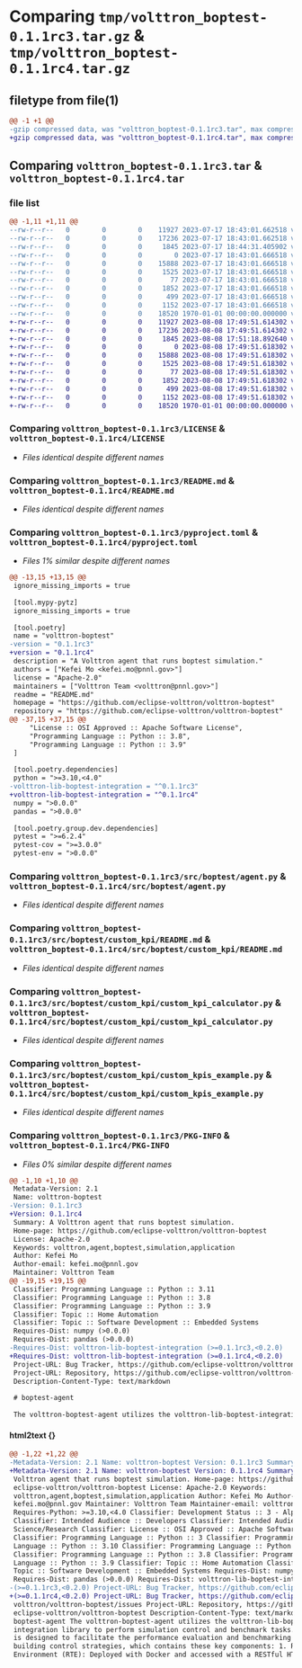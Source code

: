 # Comparing `tmp/volttron_boptest-0.1.1rc3.tar.gz` & `tmp/volttron_boptest-0.1.1rc4.tar.gz`

## filetype from file(1)

```diff
@@ -1 +1 @@
-gzip compressed data, was "volttron_boptest-0.1.1rc3.tar", max compression
+gzip compressed data, was "volttron_boptest-0.1.1rc4.tar", max compression
```

## Comparing `volttron_boptest-0.1.1rc3.tar` & `volttron_boptest-0.1.1rc4.tar`

### file list

```diff
@@ -1,11 +1,11 @@
--rw-r--r--   0        0        0    11927 2023-07-17 18:43:01.662518 volttron_boptest-0.1.1rc3/LICENSE
--rw-r--r--   0        0        0    17236 2023-07-17 18:43:01.662518 volttron_boptest-0.1.1rc3/README.md
--rw-r--r--   0        0        0     1845 2023-07-17 18:44:31.405902 volttron_boptest-0.1.1rc3/pyproject.toml
--rw-r--r--   0        0        0        0 2023-07-17 18:43:01.666518 volttron_boptest-0.1.1rc3/src/boptest/__init__.py
--rw-r--r--   0        0        0    15888 2023-07-17 18:43:01.666518 volttron_boptest-0.1.1rc3/src/boptest/agent.py
--rw-r--r--   0        0        0     1525 2023-07-17 18:43:01.666518 volttron_boptest-0.1.1rc3/src/boptest/custom_kpi/README.md
--rw-r--r--   0        0        0       77 2023-07-17 18:43:01.666518 volttron_boptest-0.1.1rc3/src/boptest/custom_kpi/__init__.py
--rw-r--r--   0        0        0     1852 2023-07-17 18:43:01.666518 volttron_boptest-0.1.1rc3/src/boptest/custom_kpi/custom_kpi_calculator.py
--rw-r--r--   0        0        0      499 2023-07-17 18:43:01.666518 volttron_boptest-0.1.1rc3/src/boptest/custom_kpi/custom_kpis_example.config
--rw-r--r--   0        0        0     1152 2023-07-17 18:43:01.666518 volttron_boptest-0.1.1rc3/src/boptest/custom_kpi/custom_kpis_example.py
--rw-r--r--   0        0        0    18520 1970-01-01 00:00:00.000000 volttron_boptest-0.1.1rc3/PKG-INFO
+-rw-r--r--   0        0        0    11927 2023-08-08 17:49:51.614302 volttron_boptest-0.1.1rc4/LICENSE
+-rw-r--r--   0        0        0    17236 2023-08-08 17:49:51.614302 volttron_boptest-0.1.1rc4/README.md
+-rw-r--r--   0        0        0     1845 2023-08-08 17:51:18.892640 volttron_boptest-0.1.1rc4/pyproject.toml
+-rw-r--r--   0        0        0        0 2023-08-08 17:49:51.618302 volttron_boptest-0.1.1rc4/src/boptest/__init__.py
+-rw-r--r--   0        0        0    15888 2023-08-08 17:49:51.618302 volttron_boptest-0.1.1rc4/src/boptest/agent.py
+-rw-r--r--   0        0        0     1525 2023-08-08 17:49:51.618302 volttron_boptest-0.1.1rc4/src/boptest/custom_kpi/README.md
+-rw-r--r--   0        0        0       77 2023-08-08 17:49:51.618302 volttron_boptest-0.1.1rc4/src/boptest/custom_kpi/__init__.py
+-rw-r--r--   0        0        0     1852 2023-08-08 17:49:51.618302 volttron_boptest-0.1.1rc4/src/boptest/custom_kpi/custom_kpi_calculator.py
+-rw-r--r--   0        0        0      499 2023-08-08 17:49:51.618302 volttron_boptest-0.1.1rc4/src/boptest/custom_kpi/custom_kpis_example.config
+-rw-r--r--   0        0        0     1152 2023-08-08 17:49:51.618302 volttron_boptest-0.1.1rc4/src/boptest/custom_kpi/custom_kpis_example.py
+-rw-r--r--   0        0        0    18520 1970-01-01 00:00:00.000000 volttron_boptest-0.1.1rc4/PKG-INFO
```

### Comparing `volttron_boptest-0.1.1rc3/LICENSE` & `volttron_boptest-0.1.1rc4/LICENSE`

 * *Files identical despite different names*

### Comparing `volttron_boptest-0.1.1rc3/README.md` & `volttron_boptest-0.1.1rc4/README.md`

 * *Files identical despite different names*

### Comparing `volttron_boptest-0.1.1rc3/pyproject.toml` & `volttron_boptest-0.1.1rc4/pyproject.toml`

 * *Files 1% similar despite different names*

```diff
@@ -13,15 +13,15 @@
 ignore_missing_imports = true
 
 [tool.mypy-pytz]
 ignore_missing_imports = true
 
 [tool.poetry]
 name = "volttron-boptest"
-version = "0.1.1rc3"
+version = "0.1.1rc4"
 description = "A Volttron agent that runs boptest simulation."
 authors = ["Kefei Mo <kefei.mo@pnnl.gov>"]
 license = "Apache-2.0"
 maintainers = ["Volttron Team <volttron@pnnl.gov>"]
 readme = "README.md"
 homepage = "https://github.com/eclipse-volttron/volttron-boptest"
 repository = "https://github.com/eclipse-volttron/volttron-boptest"
@@ -37,15 +37,15 @@
     "License :: OSI Approved :: Apache Software License",
     "Programming Language :: Python :: 3.8",
     "Programming Language :: Python :: 3.9"
 ]
 
 [tool.poetry.dependencies]
 python = ">=3.10,<4.0"
-volttron-lib-boptest-integration = "^0.1.1rc3"
+volttron-lib-boptest-integration = "^0.1.1rc4"
 numpy = ">0.0.0"
 pandas = ">0.0.0"
 
 [tool.poetry.group.dev.dependencies]
 pytest = ">=6.2.4"
 pytest-cov = ">=3.0.0"
 pytest-env = ">0.0.0"
```

### Comparing `volttron_boptest-0.1.1rc3/src/boptest/agent.py` & `volttron_boptest-0.1.1rc4/src/boptest/agent.py`

 * *Files identical despite different names*

### Comparing `volttron_boptest-0.1.1rc3/src/boptest/custom_kpi/README.md` & `volttron_boptest-0.1.1rc4/src/boptest/custom_kpi/README.md`

 * *Files identical despite different names*

### Comparing `volttron_boptest-0.1.1rc3/src/boptest/custom_kpi/custom_kpi_calculator.py` & `volttron_boptest-0.1.1rc4/src/boptest/custom_kpi/custom_kpi_calculator.py`

 * *Files identical despite different names*

### Comparing `volttron_boptest-0.1.1rc3/src/boptest/custom_kpi/custom_kpis_example.py` & `volttron_boptest-0.1.1rc4/src/boptest/custom_kpi/custom_kpis_example.py`

 * *Files identical despite different names*

### Comparing `volttron_boptest-0.1.1rc3/PKG-INFO` & `volttron_boptest-0.1.1rc4/PKG-INFO`

 * *Files 0% similar despite different names*

```diff
@@ -1,10 +1,10 @@
 Metadata-Version: 2.1
 Name: volttron-boptest
-Version: 0.1.1rc3
+Version: 0.1.1rc4
 Summary: A Volttron agent that runs boptest simulation.
 Home-page: https://github.com/eclipse-volttron/volttron-boptest
 License: Apache-2.0
 Keywords: volttron,agent,boptest,simulation,application
 Author: Kefei Mo
 Author-email: kefei.mo@pnnl.gov
 Maintainer: Volttron Team
@@ -19,15 +19,15 @@
 Classifier: Programming Language :: Python :: 3.11
 Classifier: Programming Language :: Python :: 3.8
 Classifier: Programming Language :: Python :: 3.9
 Classifier: Topic :: Home Automation
 Classifier: Topic :: Software Development :: Embedded Systems
 Requires-Dist: numpy (>0.0.0)
 Requires-Dist: pandas (>0.0.0)
-Requires-Dist: volttron-lib-boptest-integration (>=0.1.1rc3,<0.2.0)
+Requires-Dist: volttron-lib-boptest-integration (>=0.1.1rc4,<0.2.0)
 Project-URL: Bug Tracker, https://github.com/eclipse-volttron/volttron-boptest/issues
 Project-URL: Repository, https://github.com/eclipse-volttron/volttron-boptest
 Description-Content-Type: text/markdown
 
 # boptest-agent
 
 The volttron-boptest-agent utilizes the volttron-lib-boptest-integration library to perform simulation control and
```

#### html2text {}

```diff
@@ -1,22 +1,22 @@
-Metadata-Version: 2.1 Name: volttron-boptest Version: 0.1.1rc3 Summary: A
+Metadata-Version: 2.1 Name: volttron-boptest Version: 0.1.1rc4 Summary: A
 Volttron agent that runs boptest simulation. Home-page: https://github.com/
 eclipse-volttron/volttron-boptest License: Apache-2.0 Keywords:
 volttron,agent,boptest,simulation,application Author: Kefei Mo Author-email:
 kefei.mo@pnnl.gov Maintainer: Volttron Team Maintainer-email: volttron@pnnl.gov
 Requires-Python: >=3.10,<4.0 Classifier: Development Status :: 3 - Alpha
 Classifier: Intended Audience :: Developers Classifier: Intended Audience ::
 Science/Research Classifier: License :: OSI Approved :: Apache Software License
 Classifier: Programming Language :: Python :: 3 Classifier: Programming
 Language :: Python :: 3.10 Classifier: Programming Language :: Python :: 3.11
 Classifier: Programming Language :: Python :: 3.8 Classifier: Programming
 Language :: Python :: 3.9 Classifier: Topic :: Home Automation Classifier:
 Topic :: Software Development :: Embedded Systems Requires-Dist: numpy (>0.0.0)
 Requires-Dist: pandas (>0.0.0) Requires-Dist: volttron-lib-boptest-integration
-(>=0.1.1rc3,<0.2.0) Project-URL: Bug Tracker, https://github.com/eclipse-
+(>=0.1.1rc4,<0.2.0) Project-URL: Bug Tracker, https://github.com/eclipse-
 volttron/volttron-boptest/issues Project-URL: Repository, https://github.com/
 eclipse-volttron/volttron-boptest Description-Content-Type: text/markdown #
 boptest-agent The volttron-boptest-agent utilizes the volttron-lib-boptest-
 integration library to perform simulation control and benchmark tasks. BOPTEST
 is designed to facilitate the performance evaluation and benchmarking of
 building control strategies, which contains these key components: 1. Run-Time
 Environment (RTE): Deployed with Docker and accessed with a RESTful HTTP API,
```

